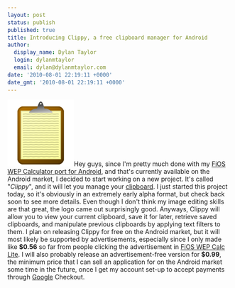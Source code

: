 ```yaml
---
layout: post
status: publish
published: true
title: Introducing Clippy, a free clipboard manager for Android
author:
  display_name: Dylan Taylor
  login: dylanmtaylor
  email: dylan@dylanmtaylor.com
date: '2010-08-01 22:19:11 +0000'
date_gmt: '2010-08-01 22:19:11 +0000'
---
```

<p><a href="/images/blog/2010/12/clippy-logo1.png"><img class="alignleft size-thumbnail wp-image-123" title="Clippy Logo" src="/images/blog/2010/11/clippy-logo1.png" alt="" width="150" height="150" /></a>Hey guys, since I'm pretty much done with my <a href="/pages/blog/2010/07/30/fios-wep-calculator-lite-edition-is-up-and-running/">FiOS WEP Calculator port for Android</a>, and that's currently available on the Android market, I decided to start working on a new project. It's called "<em>Clippy</em>", and it will let you manage your <a class="zem_slink" title="Clipboard" rel="wikipedia" href="http://en.wikipedia.org/wiki/Clipboard">clipboard</a>. I just started this project today, so it's obviously in an extremely early alpha format, but check back soon to see more details. Even though I don't think my image editing skills are that great, the logo came out surprisingly good. Anyways, Clippy will allow you to view your current clipboard, save it for later, retrieve saved clipboards, and manipulate previous clipboards by applying text filters to them. I plan on releasing Clippy for free on the Android market, but it will most likely be supported by advertisements, especially since I only made like <strong>$0.56</strong> so far from people clicking the advertisement in <a title="FiOS WEP Calc Lite" href="/pages/blog/2010/07/30/fios-wep-calculator-lite-edition-is-up-and-running/">FiOS WEP Calc Lite</a>. I will also probably release an advertisement-free version for <strong>$0.99</strong>, the minimum price that I can sell an application for on the Android market some time in the future, once I get my account set-up to accept payments through <a class="zem_slink" title="Google" rel="homepage" href="http://google.com">Google</a> Checkout.</p>
